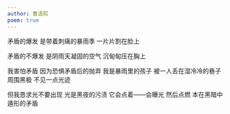 ```yaml
---
author: 曹语熙
poem: true
---
```

矛盾的爆发
是带着刺痛的暴雨季
一片片割在脸上
 
矛盾的不爆发
是阴雨天凝固的空气
沉甸甸压在胸上
 
我害怕矛盾
因为恐惧矛盾后的抛弃
我是暴雨里的孩子
被一人丢在湿冷冷的巷子
周围黑极
不见一点光迹
 
但我恳求光不要出现
光是黑夜的污渍
它会点着——会曝光 然后点燃
本在黑暗中遁形的矛盾
